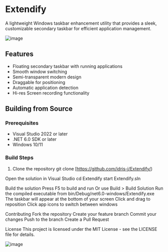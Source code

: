 # Extendify

A lightweight Windows taskbar enhancement utility that provides a sleek, customizable secondary taskbar for efficient application management.

![image](https://github.com/user-attachments/assets/e8b35228-bdc5-45b5-9404-13dac0ac9382)


## Features

- Floating secondary taskbar with running applications
- Smooth window switching
- Semi-transparent modern design
- Draggable for positioning
- Automatic application detection
- Hi-res Screen recording functionality

## Building from Source

### Prerequisites
- Visual Studio 2022 or later
- .NET 6.0 SDK or later
- Windows 10/11

### Build Steps
1. Clone the repository
git clone [https://github.com/idris-j/Extendify/)

Open the solution in Visual Studio
cd Extendify
start Extendify.sln


Build the solution
Press F5 to build and run
Or use Build > Build Solution
Run the compiled executable from bin/Debug/net6.0-windows/Extendify.exe
The taskbar will appear at the bottom of your screen
Click and drag to reposition
Click app icons to switch between windows

Contributing
Fork the repository
Create your feature branch
Commit your changes
Push to the branch
Create a Pull Request

License
This project is licensed under the MIT License - see the LICENSE file for details.



![image](https://github.com/user-attachments/assets/1f4fa79d-a274-4106-9003-e9a471d61165)
